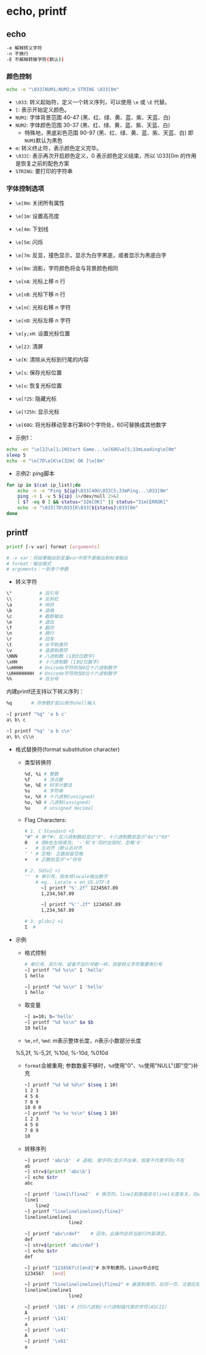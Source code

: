 # echo, printf

## echo

```sh
-e 解释转义字符
-n 不换行
-E 不解释转移字符(默认))
```

### 颜色控制

```sh
echo -e "\033[NUM1;NUM2;m STRING \033[0m"
```

* `\033`: 转义起始符，定义一个转义序列，可以使用 `\e` 或 `\E` 代替。
* `[`: 表示开始定义颜色。
* `NUM1`: 字体背景范围 40-47 (黑、红、绿、黄、蓝、紫、天蓝、白)
* `NUM2`: 字体颜色范围 30-37 (黑、红、绿、黄、蓝、紫、天蓝、白)
  * 特殊地，黑底彩色范围 90-97 (黑、红、绿、黄、蓝、紫、天蓝、白) 即`NUM1`默认为黑色
* `m`: 转义终止符，表示颜色定义完毕。
* `\033[`: 表示再次开启颜色定义，0 表示颜色定义结束，所以 \033[0m 的作用是恢复之前的配色方案
* `STRING`: 要打印的字符串

### 字体控制选项

* `\e[0m`: 关闭所有属性
* `\e[1m`: 设置高亮度
* `\e[4m`: 下划线
* `\e[5m`: 闪烁
* `\e[7m`: 反显，撞色显示，显示为白字黑底，或者显示为黑底白字
* `\e[8m`: 消影，字符颜色将会与背景颜色相同
* `\e[nA`: 光标上移 n 行
* `\e[nB`: 光标下移 n 行
* `\e[nC`: 光标右移 n 字符
* `\e[nD`: 光标左移 n 字符
* `\e[y;xH`: 设置光标位置
* `\e[2J`: 清屏
* `\e[K`: 清除从光标到行尾的内容
* `\e[s`: 保存光标位置
* `\e[u`: 恢复光标位置
* `\e[?25`: 隐藏光标
* `\e[?25h`: 显示光标
* `\e[60G`: 将光标移动至本行第60个字符处，60可替换成其他数字



* 示例1：

```sh
echo -en "\e[2J\e[1;1HStart Game...\e[60G\e[5;33mLoading\e[0m"
sleep 5
echo -e "\e[7D\e[K\e[32m[ OK ]\e[0m"
```

* 示例2: ping脚本

```sh
for ip in $(cat ip_list);do
    echo -n -e "Ping ${ip}\033[40G\033[5;33mPing...\033[0m"
    ping -n 1 -w 5 ${ip} 1>/dev/null 2>&1
    [ $? -eq 0 ] && status="32m[OK]" || status="31m[ERROR]"
    echo -e "\033[7D\033[K\033[${status}\033[0m"
done
```


## printf

```sh
printf [-v var] format [arguments]

# -v var：将结果输出到变量var中而不是输出到标准输出
# format：输出格式
# arguments：一到多个参数
```


* 转义字符

```sh
\"          # 双引号
\\          # 反斜杠
\a          # 响铃
\b          # 退格
\c          # 截断输出
\e          # 退出
\f          # 翻页
\n          # 换行
\r          # 回车
\t          # 水平制表符
\v          # 竖直制表符
\NNN        # 八进制数 (1到3位数字)
\xHH        # 十六进制数 (1到2位数字)
\uHHHH      # Unicode字符附加4位十六进制数字
\UHHHHHHHH  # Unicode字符附加8位十六进制数字
%%          # 百分号
```

内建printf还支持以下转义序列：

```sh
%q       # 将参数扩起以用作shell输入
```

```sh
~] printf "%q" 'a b c'
a\ b\ c

~] printf "%q" 'a b c\n'
a\ b\ c\\n
``` 

* 格式替换符(format substitution character)

    * 类型转换符
        ```sh
        %d, %i # 整数
        %f     # 浮点数
        %e, %E # 科学计数法
        %s     # 字符串
        %x, %X # 十六进制(unsigned)
        %o, %O # 八进制(unsigned)
        %u     # unsigned decimal
        ```

    * Flag Characters:

        ```sh
        # 1. C Standard +5
        "#" # 单个#: 在八进制数前显示"0", 十六进制数前显示"0x"/"0X"
        0   # 用0在左侧填充; '-'和'0'同时出现时，忽略'0'
        -   # 左对齐（默认右对齐
        ' ' # 空格: 正数前留空格
        +   # 正数前显示"+"符号

        # 2. SUSv2 +1
        ''  # 单引号，按本地locale输出数字
            # eg.. Locale = en_US.UTF-8
              ~] printf "%'.2f" 1234567.89
              1,234,567.89

              ~] printf "%''.2f" 1234567.89
              1,234,567.89   

        # 3. glibc2 +1
        I  # 
        ```

* 示例

    * 格式控制

        ```sh
        # 单引号、双引号、或者不加引号都一样，但是转义字符需要用引号
        ~] printf "%d %s\n" 1 'hello'
        1 hello

        ~] printf "%d %s\n" 1 'hello'
        1 hello
        ```
    * 取变量

        ```sh
        ~] a=10; b='hello'
        ~] printf "%d %s\n" $a $b
        10 hello
        ```
    
    * `%m,nf`, `%md`: *m*表示整体长度，*n*表示小数部分长度

    %5,2f, %-5,2f, %10d, %-10d, %010d

    * `format`会被重用; 参数数量不够时，`%d`使用"0"、`%s`使用"NULL"(即"空")补充

        ```sh
        ~] printf "%d %d %d\n" $(seq 1 10)
        1 2 3
        4 5 6
        7 8 9
        10 0 0
        ~] printf "%s %s %s\n" $(seq 1 10)
        1 2 3
        4 5 6
        7 8 9
        10 
        ```
    
    * 转移序列

      ```sh
      ~] printf 'abc\b'  # 退格; 使字符c显示不出来，但是不代表字符c不在
      ab
      ~] str=$(printf 'abc\b')
      ~] echo $str
      abc

      ~] printf 'line1\fline2'  # 换页符。line2前面缩进与line1长度有关，在word 中，abc 和 hello 各一页。
      line1
          line2
      ~] printf "linelinelineline1\fline2"
      linelinelineline1
                      line2

      ~] printf "abc\rdef"    # 回车。此操作会将当前行内容清空。
      def
      ~] str=$(printf 'abc\rdef')
      ~] echo $str
      def

      ~] printf "1234567\t[end]"# 水平制表符。Linux中占8位
      1234567	[end]

      ~] printf "linelinelineline1\fline2" # 垂直制表符。在同一页，注意区别\f
      linelinelineline1
                      line2

      ~] printf '\101' # 打印八进制/十六进制值代表的字符(ASCII)
      A
      ~] printf '\141'
      a
      ~] printf '\x41'
      A
      ~] printf '\x61'
      a
      ```